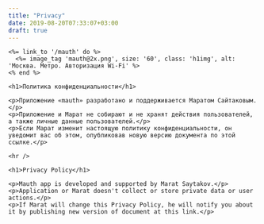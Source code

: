 ```yaml
---
title: "Privacy"
date: 2019-08-20T07:33:07+03:00
draft: true
---
```


<div id="content" class="privacy-policy">
  <div class="wrapper">

    <%= link_to '/mauth' do %>
      <%= image_tag 'mauth@2x.png', size: '60', class: 'h1img', alt: 'Москва. Метро. Авторизация Wi-Fi' %>
    <% end %>

    <h1>Политика конфиденциальности</h1>

    <p>Приложение «mauth» разработано и поддерживается Маратом Сайтаковым.</p>
    <p>Приложение и Марат не собирают и не хранят действия пользователей, а также личные данные пользователей.</p>
    <p>Если Марат изменит настоящую политику конфиденциальности, он уведомит вас об этом, опубликовав новую версию документа по этой ссылке.</p>

    <hr />

    <h1>Privacy Policy</h1>

    <p>Mauth app is developed and supported by Marat Saytakov.</p>
    <p>Application or Marat doesn't collect or store private data or user actions.</p>
    <p>If Marat will change this Privacy Policy, he will notify you about it by publishing new version of document at this link.</p>

  </div>
</div>
